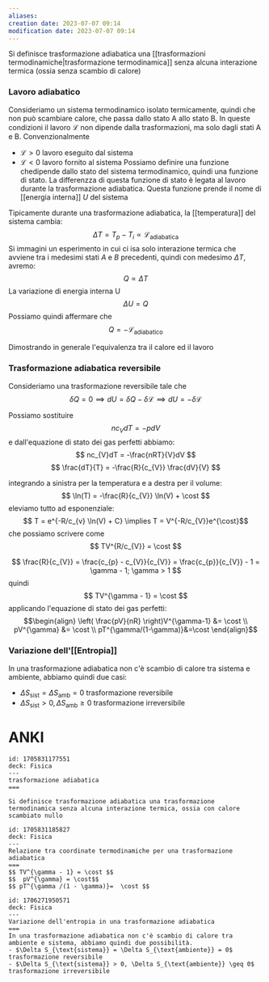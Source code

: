 ```yaml
---
aliases: 
creation date: 2023-07-07 09:14
modification date: 2023-07-07 09:14
---
```


Si definisce trasformazione adiabatica una [[trasformazioni termodinamiche|trasformazione termodinamica]] senza alcuna interazione termica (ossia senza scambio di calore)


### Lavoro adiabatico 
Consideriamo un sistema termodinamico isolato termicamente, quindi che non può scambiare calore, che passa dallo stato A allo stato B.
In queste condizioni il lavoro $\mathcal{L}$ non dipende dalla trasformazioni, ma solo dagli stati A e B.
Convenzionalmente
- $\mathcal{L} > 0$ lavoro eseguito dal sistema
- $\mathcal{L} < 0$ lavoro fornito al sistema
Possiamo definire una funzione chedipende dallo stato del sistema termodinamico, quindi una funzione di stato. La differenzza di questa funzione di stato è legata al lavoro durante la trasformazione adiabatica. Questa funzione prende il nome di [[energia interna]] $U$ del sistema

Tipicamente durante una trasformazione adiabatica, la [[temperatura]] del sistema cambia:
$$ \Delta T = T_{p} - T_{i} \propto \mathcal{L}_{\text{adiabatica}} $$
Si immagini un esperimento in cui ci isa solo interazione termica che avviene tra i medesimi stati $A$ e $B$ precedenti, quindi con medesimo $\Delta T$, avremo:
$$ Q \propto \Delta T$$
La variazione di energia interna U
$$ \Delta U = Q $$
Possiamo quindi affermare che
$$ Q = - \mathcal{L}_{\text{adiabatico}} $$

Dimostrando in generale l'equivalenza tra il calore ed il lavoro

### Trasformazione adiabatica reversibile
Consideriamo una trasformazione reversibile tale che
$$ \delta Q = 0 \implies dU = \delta Q - \delta \mathcal{L} \implies dU = - \delta \mathcal{L} $$

Possiamo sostituire
$$ nc_{V}dT = -pdV $$ 
e dall'equazione di stato dei gas perfetti abbiamo:
$$ nc_{V}dT = -\frac{nRT}{V}dV $$
$$ \frac{dT}{T} = -\frac{R}{c_{V}} \frac{dV}{V} $$

integrando a sinistra per la temperatura e a destra per il volume:
$$ \ln(T) = -\frac{R}{c_{V}} \ln(V) + \cost $$
eleviamo tutto ad esponenziale:
$$ T = e^{-R/c_{v} \ln(V) + C} \implies T = V^{-R/c_{V}}e^{\cost}$$
che possiamo scrivere come
$$ TV^{R/c_{V}} = \cost $$

$$ \frac{R}{c_{V}} = \frac{c_{p} - c_{V}}{c_{V}} = \frac{c_{p}}{c_{V}} - 1 = \gamma - 1; \gamma > 1 $$
quindi
$$ TV^{\gamma - 1} = \cost $$
applicando l'equazione di stato dei gas perfetti:
$$\begin{align}
 \left( \frac{pV}{nR} \right)V^{\gamma-1} &= \cost  \\
pV^{\gamma} &= \cost \\
pT^{\gamma/(1-\gamma)}&=\cost
\end{align}$$

### Variazione dell'[[Entropia]]
In una trasformazione adiabatica non c'è scambio di calore tra sistema e ambiente, abbiamo quindi due casi:

- $\Delta S_{\text{sist}} = \Delta S_{\text{amb}} =0$ trasformazione reversibile
- $\Delta S_{\text{sist}} > 0, \Delta S_{\text{amb}} \geq 0$ trasformazione irreversibile

# ANKI

```anki
id: 1705831177551
deck: Fisica
---
trasformazione adiabatica
===

Si definisce trasformazione adiabatica una trasformazione termodinamica senza alcuna interazione termica, ossia con calore scambiato nullo
```



```anki
id: 1705831185827
deck: Fisica
---
Relazione tra coordinate termodinamiche per una trasformazione adiabatica
===
$$ TV^{\gamma - 1} = \cost $$
$$  pV^{\gamma} = \cost$$
$$ pT^{\gamma /(1 - \gamma)}=  \cost $$
```


```anki
id: 1706271950571
deck: Fisica
---
Variazione dell'entropia in una trasformazione adiabatica
===
In una trasformazione adiabatica non c'è scambio di calore tra ambiente e sistema, abbiamo quindi due possibilità.
- $\Delta S_{\text{sistema}} = \Delta S_{\text{ambiente}} = 0$ trasformazione reversibile
- $\Delta S_{\text{sistema}} > 0, \Delta S_{\text{ambiente}} \geq 0$ trasformazione irreversibile
```
